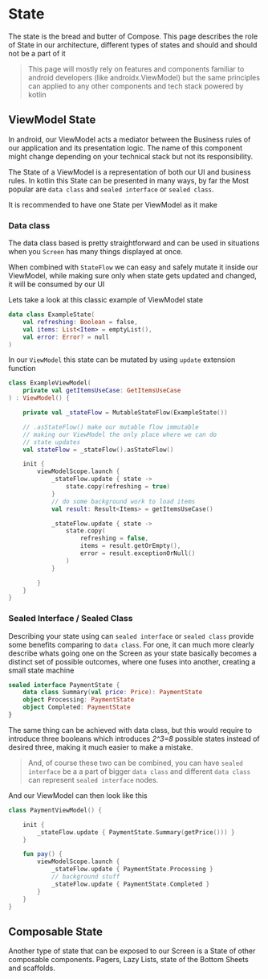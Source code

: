 # State
The state is the bread and butter of Compose. This page describes the role of State in our architecture, different types of states and should and should not be a part of it


> This page will mostly rely on features and components familiar to android developers (like androidx.ViewModel) but the same principles can applied to any other components and tech stack powered by kotlin

## ViewModel State
In android, our ViewModel acts a mediator between the Business rules of our application and its presentation logic. The name of this component might change depending on your technical stack but not its responsibility. 

The State of a ViewModel is a representation of both our UI and business rules. In kotlin this State can be presented in many ways, by far the Most popular are `data class` and `sealed interface` or `sealed class`.

It is recommended to have one State per ViewModel as it make

### Data class
The data class based is pretty straightforward and can be used in situations when you `Screen` has many things displayed at once.

When combined with `StateFlow` we can easy and safely mutate it inside our ViewModel, while making sure only when state gets updated and changed, it will be consumed by our UI

Lets take a look at this classic example of ViewModel state

```kotlin
data class ExampleState(
    val refreshing: Boolean = false,
    val items: List<Item> = emptyList(),
    val error: Error? = null
)
```

In our `ViewModel` this state can be mutated by using `update` extension function

```kotlin
class ExampleViewModel(
    private val getItemsUseCase: GetItemsUseCase
) : ViewModel() {

    private val _stateFlow = MutableStateFlow(ExampleState())

    // .asStateFlow() make our mutable flow immutable
    // making our ViewModel the only place where we can do
    // state updates
    val stateFlow = _stateFlow().asStateFlow()

    init {
        viewModelScope.launch {
            _stateFlow.update { state -> 
                state.copy(refreshing = true)
            }
            // do some background work to load items
            val result: Result<Items> = getItemsUseCase()

            _stateFlow.update { state -> 
                state.copy(
                    refreshing = false,
                    items = result.getOrEmpty(),
                    error = result.exceptionOrNull()
                )
            }

        }
    }
}
```

### Sealed Interface / Sealed Class
Describing your state using can `sealed interface` or `sealed class` provide some benefits comparing to `data class`. For one, it can much more clearly describe whats going one on the Screen as your state basically becomes a distinct set of possible outcomes, where one fuses into another, creating a small state machine

```kotlin
sealed interface PaymentState {
    data class Summary(val price: Price): PaymentState
    object Processing: PaymentState
    object Completed: PaymentState
}
```

The same thing can be achieved with data class, but this would require to introduce three booleans which introduces *2^3=8* possible states instead of desired three, making it much easier to make a mistake. 

> And, of course these two can be combined, you can have `sealed interface` be a a part of bigger `data class` and different `data class` can represent `sealed interface` nodes.

And our ViewModel can then look like this 

```kotlin
class PaymentViewModel() {

    init {
        _stateFlow.update { PaymentState.Summary(getPrice())) }
    }

    fun pay() {
        viewModelScope.launch {
            _stateFlow.update { PaymentState.Processing }
            // background stuff
            _stateFlow.update { PaymentState.Completed }
        }
    }
}
```


## Composable State
Another type of state that can be exposed to our Screen is a State of other composable components. Pagers, Lazy Lists, state of the Bottom Sheets and scaffolds. 
